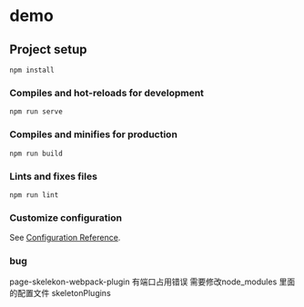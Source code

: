 # demo

## Project setup
```
npm install
```

### Compiles and hot-reloads for development
```
npm run serve
```

### Compiles and minifies for production
```
npm run build
```

### Lints and fixes files
```
npm run lint
```

### Customize configuration
See [Configuration Reference](https://cli.vuejs.org/config/).

### bug
page-skelekon-webpack-plugin 有端口占用错误
需要修改node_modules 里面的配置文件 skeletonPlugins
